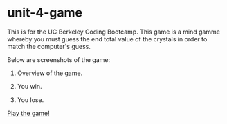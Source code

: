 # unit-4-game

This is for the UC Berkeley Coding Bootcamp. 
This game is a mind gamme whereby you must guess the end total value of the crystals in order to match the computer's guess. 


Below are screenshots of the game:

1. Overview of the game. 

2. You win. 
3. You lose. 

<a href= "https://dconlan1.github.io/unit-4-game/index.html">Play the game!</a>

